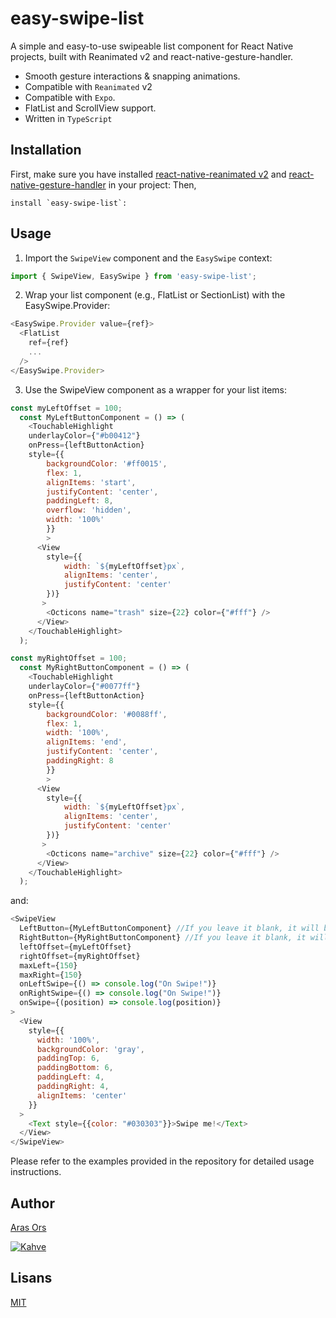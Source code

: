 
# easy-swipe-list

A simple and easy-to-use swipeable list component for React Native projects, built with Reanimated v2 and react-native-gesture-handler.

- Smooth gesture interactions & snapping animations.
- Compatible with `Reanimated` v2
- Compatible with `Expo`.
- FlatList and ScrollView support.
- Written in `TypeScript`

## Installation

First, make sure you have installed [react-native-reanimated v2](https://docs.swmansion.com/react-native-reanimated/docs/installation) and [react-native-gesture-handler](https://docs.swmansion.com/react-native-gesture-handler/docs/getting-started) in your project:
Then, 
```
install `easy-swipe-list`:
```
## Usage

1. Import the `SwipeView` component and the `EasySwipe` context:

```javascript
import { SwipeView, EasySwipe } from 'easy-swipe-list';
```
2. Wrap your list component (e.g., FlatList or SectionList) with the EasySwipe.Provider:
```javascript
<EasySwipe.Provider value={ref}>
  <FlatList
    ref={ref}
    ...
  />
</EasySwipe.Provider>
```

3. Use the SwipeView component as a wrapper for your list items:
```javascript
const myLeftOffset = 100;
  const MyLeftButtonComponent = () => (
    <TouchableHighlight
    underlayColor={"#b00412"} 
    onPress={leftButtonAction} 
    style={{
        backgroundColor: '#ff0015',
        flex: 1,
        alignItems: 'start',
        justifyContent: 'center',
        paddingLeft: 8,
        overflow: 'hidden',
        width: '100%'
        }}
        >
      <View 
        style={{
            width: `${myLeftOffset}px`,
            alignItems: 'center',
            justifyContent: 'center'
        })}
       >
        <Octicons name="trash" size={22} color={"#fff"} />
      </View>
    </TouchableHighlight>
  );

const myRightOffset = 100;
  const MyRightButtonComponent = () => (
    <TouchableHighlight
    underlayColor={"#0077ff"} 
    onPress={leftButtonAction} 
    style={{
        backgroundColor: '#0088ff',
        flex: 1,
        width: '100%',
        alignItems: 'end',
        justifyContent: 'center',
        paddingRight: 8
        }}
        >
      <View 
        style={{
            width: `${myLeftOffset}px`,
            alignItems: 'center',
            justifyContent: 'center'
        })}
       >
        <Octicons name="archive" size={22} color={"#fff"} />
      </View>
    </TouchableHighlight>
  );
```
and:
```javascript
<SwipeView
  LeftButton={MyLeftButtonComponent} //If you leave it blank, it will be disabled.
  RightButton={MyRightButtonComponent} //If you leave it blank, it will be disabled.
  leftOffset={myLeftOffset}
  rightOffset={myRightOffset}
  maxLeft={150}
  maxRight={150}
  onLeftSwipe={() => console.log("On Swipe!")}
  onRightSwipe={() => console.log("On Swipe!")}
  onSwipe={(position) => console.log(position)}
>
  <View 
    style={{
      width: '100%',
      backgroundColor: 'gray',
      paddingTop: 6,
      paddingBottom: 6,
      paddingLeft: 4,
      paddingRight: 4,
      alignItems: 'center'
    }}
  >
    <Text style={{color: "#030303"}}>Swipe me!</Text>
  </View>
</SwipeView>
```

Please refer to the examples provided in the repository for detailed usage instructions.
## Author

 [Aras Ors](https://github.com/arasors)

 [![Kahve](https://www.buymeacoffee.com/assets/img/guidelines/download-assets-sm-1.svg)](https://www.buymeacoffee.com/arasors)
## Lisans

[MIT](https://choosealicense.com/licenses/mit/)

  